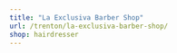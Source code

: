 ```yaml
---
title: "La Exclusiva Barber Shop"
url: /trenton/la-exclusiva-barber-shop/
shop: hairdresser
---
```

